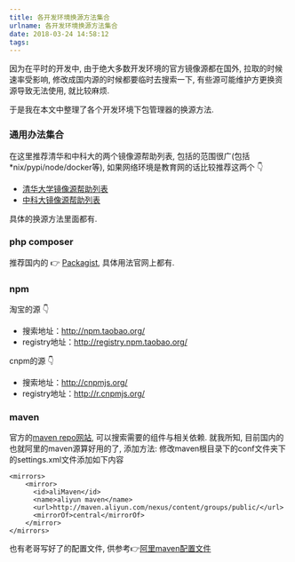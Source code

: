 ```yaml
---
title: 各开发环境换源方法集合
urlname: 各开发环境换源方法集合
date: 2018-03-24 14:58:12
tags: 
---
```


因为在平时的开发中, 由于绝大多数开发环境的官方镜像源都在国外, 拉取的时候速率受影响, 修改成国内源的时候都要临时去搜索一下, 有些源可能维护方更换资源导致无法使用, 就比较麻烦.

于是我在本文中整理了各个开发环境下包管理器的换源方法.

<!--more-->

### 通用办法集合
在这里推荐清华和中科大的两个镜像源帮助列表, 包括的范围很广(包括*nix/pypi/node/docker等), 如果网络环境是教育网的话比较推荐这两个 👇

* [清华大学镜像源帮助列表](https://mirror.tuna.tsinghua.edu.cn/help/)
* [中科大镜像源帮助列表](https://mirrors.ustc.edu.cn/help/)

具体的换源方法里面都有.

### php composer
推荐国内的 👉 [Packagist](https://pkg.phpcomposer.com/), 具体用法官网上都有.

### npm
淘宝的源 👇
* 搜索地址：http://npm.taobao.org/
* registry地址：http://registry.npm.taobao.org/

cnpm的源 👇
* 搜索地址：http://cnpmjs.org/
* registry地址：http://r.cnpmjs.org/

### maven
官方的[maven repo网站](http://mvnrepository.com), 可以搜索需要的组件与相关依赖.
就我所知, 目前国内的也就阿里的maven源算好用的了, 添加方法: 修改maven根目录下的conf文件夹下的settings.xml文件添加如下内容

```
<mirrors>
    <mirror>
      <id>aliMaven</id>
      <name>aliyun maven</name>
      <url>http://maven.aliyun.com/nexus/content/groups/public/</url>
      <mirrorOf>central</mirrorOf>        
    </mirror>
</mirrors>
```
也有老哥写好了的配置文件, 供参考👉[阿里maven配置文件](https://raw.githubusercontent.com/ae6623/Zebra/master/maven-repo-settings-ali.xml)
